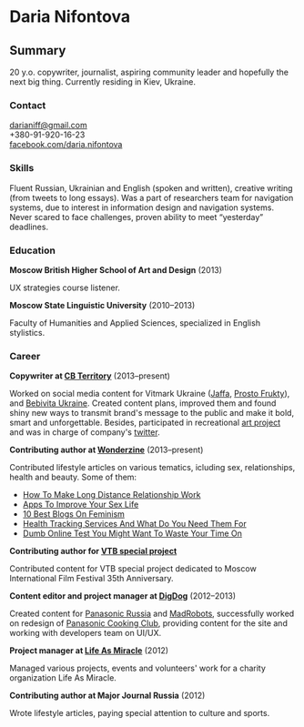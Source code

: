 # Daria Nifontova

## Summary

20 y.o. copywriter, journalist, aspiring community leader and hopefully the next big thing. Currently residing in Kiev, Ukraine.

### Contact

[darianiff@gmail.com](mailto:darianiff@gmail.com)  
+380-91-920-16-23  
[facebook.com/daria.nifontova](http://www.facebook.com/daria.nifontova)  

### Skills

Fluent Russian, Ukrainian and English (spoken and written), creative writing (from tweets to long essays). Was a part of researchers team for navigation systems, due to interest in information design and navigation systems. Never scared to face challenges, proven ability to meet “yesterday” deadlines.

### Education

**Moscow British Higher School of Art and Design** (2013)

UX strategies course listener.

**Moscow State Linguistic University** (2010–2013)

Faculty of Humanities and Applied Sciences, specialized in English stylistics.

### Career

**Copywriter at [CB Territory](http://territory.com.ua/)** (2013–present)

Worked on social media content for Vitmark Ukraine ([Jaffa](https://www.facebook.com/JAFFA.ua), [Prosto Frukty](https://www.facebook.com/ProstoFrukty?fref=ts)), and [Bebivita Ukraine](https://www.facebook.com/BebivitaUkraine). Created content plans, improved them and found shiny new ways to transmit brand's message to the public and make it bold, smart and unforgettable. Besides, participated in recreational [art project](http://coub.com/view/4yd1) and was in charge of company's [twitter](https://twitter.com/CBTERRITORY).

**Contributing author at [Wonderzine](http://www.wonderzine.com)** (2013–present)

Contributed lifestyle articles on various tematics, icluding sex, relationships, health and beauty. Some of them:

* [How To Make Long Distance Relationship Work](http://www.wonderzine.com/wonderzine/life/life/193807-how-to-make-long-distance-relationship-work)
* [Apps To Improve Your Sex Life](http://www.wonderzine.com/wonderzine/life/life/193679-sex-apps)
* [10 Best Blogs On Feminism](http://http://www.wonderzine.com/wonderzine/life/life/193723-feminism)
* [Health Tracking Services And What Do You Need Them For](http://http://www.wonderzine.com/wonderzine/beauty/health/197479-back-on-track)
* [Dumb Online Test You Might Want To Waste Your Time On](http://http://www.wonderzine.com/wonderzine/life/life/197751-7-online-test-you-can-do-right-now)

**Contributing author for [VTB special project](http://vtbrussia.ru/culture/spec/mmkf/2013/history/pages/#276049)**

Contributed content for VTB special project dedicated to Moscow International Film Festival 35th Anniversary.

**Content editor and project manager at [DigDog](http://digdog.ru/en/)** (2012–2013)

Created content for [Panasonic Russia](http://www.panasonic.com/ru/) and [MadRobots](http://madrobots.ru/), successfully worked on redesign of [Panasonic Cooking Club](http://cooking.panasonic.ru/), providing content for the site and working with developers team on UI/UX.

**Project manager at [Life As Miracle](http://kakchudo.ru/)** (2012)

Managed various projects, events and volunteers' work for a charity organization Life As Miracle.

**Contributing author at Major Journal Russia** (2012)

Wrote lifestyle articles, paying special attention to culture and sports.
